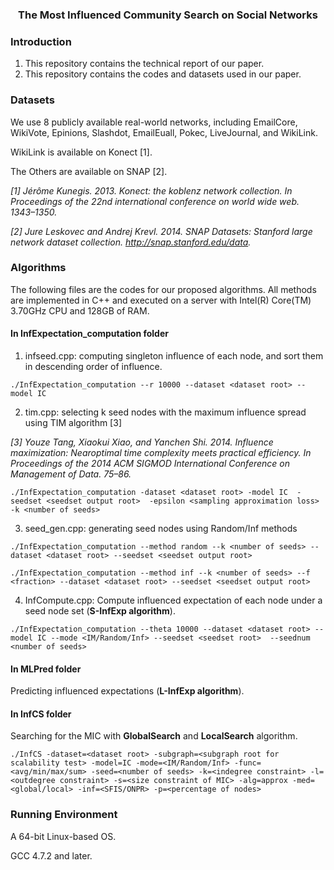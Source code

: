 <h3>
	<center>The Most Influenced Community Search on Social Networks</center>
</h3>

### Introduction

1. This repository contains the technical report of our paper.
2. This repository contains the codes and datasets used in our paper.

### Datasets

We use 8 publicly available real-world networks, including EmailCore, WikiVote, Epinions, Slashdot, EmailEuall, Pokec,  LiveJournal, and WikiLink.

WikiLink is available on Konect [1].

The Others are available on SNAP [2].

*[1] Jérôme Kunegis. 2013. Konect: the koblenz network collection. In Proceedings of the 22nd international conference on world wide web. 1343–1350.*

*[2] Jure Leskovec and Andrej Krevl. 2014. SNAP Datasets: Stanford large network dataset collection. http://snap.stanford.edu/data.*

### Algorithms

The following files are the codes for our proposed algorithms. All methods are implemented in C++ and executed on a server with Intel(R) Core(TM) 3.70GHz CPU and 128GB of RAM.

#### In InfExpectation_computation folder 

1. infseed.cpp: computing singleton influence of each node, and sort them in descending order of influence.

```shell
./InfExpectation_computation --r 10000 --dataset <dataset root> --model IC
```

2. tim.cpp: selecting k seed nodes with the maximum influence spread using TIM algorithm [3]

*[3] Youze Tang, Xiaokui Xiao, and Yanchen Shi. 2014. Influence maximization: Nearoptimal time complexity meets practical efficiency. In Proceedings of the 2014 ACM SIGMOD International Conference on Management of Data. 75–86.*

```shell
./InfExpectation_computation -dataset <dataset root> -model IC  -seedset <seedset output root>  -epsilon <sampling approximation loss> -k <number of seeds>
```

3. seed_gen.cpp: generating seed nodes using Random/Inf methods

```shell
./InfExpectation_computation --method random --k <number of seeds> --dataset <dataset root> --seedset <seedset output root>
```

```shell
./InfExpectation_computation --method inf --k <number of seeds> --f <fraction> --dataset <dataset root> --seedset <seedset output root>
```

4. InfCompute.cpp: Compute influenced expectation of each node under a seed node set (**S-InfExp algorithm**).

```shell
./InfExpectation_computation --theta 10000 --dataset <dataset root> --model IC --mode <IM/Random/Inf> --seedset <seedset root>  --seednum <number of seeds>
```

#### In MLPred folder

Predicting influenced expectations (**L-InfExp algorithm**).

#### In InfCS folder

Searching for the MIC with **GlobalSearch** and **LocalSearch** algorithm.

```shell
./InfCS -dataset=<dataset root> -subgraph=<subgraph root for scalability test> -model=IC -mode=<IM/Random/Inf> -func=<avg/min/max/sum> -seed=<number of seeds> -k=<indegree constraint> -l=<outdegree constraint> -s=<size constraint of MIC> -alg=approx -med=<global/local> -inf=<SFIS/ONPR> -p=<percentage of nodes>
```


### Running Environment

A 64-bit Linux-based OS. 

GCC 4.7.2 and later.
